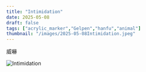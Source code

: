 ```yaml
---
title: "Intimidation"
date: 2025-05-08
draft: false
tags: ["acrylic_marker","Gelpen","hanfu","animal"]
thumbnail: "/images/2025-05-08Intimidation.jpeg"
---
```


威嚇

![Intimidation](/images/2025-05-08Intimidation.jpeg )